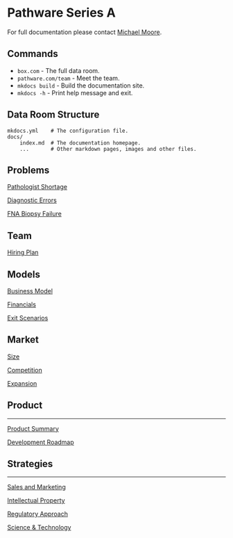 # Pathware Series A

For full documentation please contact [Michael Moore](mailto:michael@pathware.com).

## Commands

* `box.com` - The full data room.
* `pathware.com/team` - Meet the team.
* `mkdocs build` - Build the documentation site.
* `mkdocs -h` - Print help message and exit.

## Data Room Structure

    mkdocs.yml    # The configuration file.
    docs/
        index.md  # The documentation homepage.
        ...       # Other markdown pages, images and other files.

## Problems
[Pathologist Shortage](Pathware%20Investor%20Data%20Room%20f0fb55578ce84b77a82ceba166e6573e/Pathologist%20Shortage%2045308a0e696e4978aae8c7087cbad15b.md)

[Diagnostic Errors](Pathware%20Investor%20Data%20Room%20f0fb55578ce84b77a82ceba166e6573e/Diagnostic%20Errors%20a865225b824e4138961190da01ac2084.md)

[FNA Biopsy Failure](Pathware%20Investor%20Data%20Room%20f0fb55578ce84b77a82ceba166e6573e/FNA%20Biopsy%20Failure%201cdf1e68fe7c473e99103b0130710ae4.md)

## Team
[Hiring Plan](Pathware%20Investor%20Data%20Room%20f0fb55578ce84b77a82ceba166e6573e/Hiring%20Plan%20144f2dccf6fa4c768c145dae7469c256.md)

## Models
[Business Model](Pathware%20Investor%20Data%20Room%20f0fb55578ce84b77a82ceba166e6573e/Business%20Model%20933199741aba46eba094c8acceb2b1a7.md)

[Financials](Pathware%20Investor%20Data%20Room%20f0fb55578ce84b77a82ceba166e6573e/Financials%20e36d65fa5a4c4b7bb2d52f171058a528.md)

[Exit Scenarios](Pathware%20Investor%20Data%20Room%20f0fb55578ce84b77a82ceba166e6573e/Exit%20Scenarios%2026ace0bb2ef846d6aa6125f594734817.md)

## Market

[Size](Pathware%20Investor%20Data%20Room%20f0fb55578ce84b77a82ceba166e6573e/Size%2029f2f7c3635d4318ac343c41b82f3d9f.md)

[Competition](Pathware%20Investor%20Data%20Room%20f0fb55578ce84b77a82ceba166e6573e/Competition%20c307654ea65c42649b1422be5b79b52f.md)

[Expansion](Pathware%20Investor%20Data%20Room%20f0fb55578ce84b77a82ceba166e6573e/Expansion%20cb1e308d7b984c088d355585fcf20a93.md)

## Product

---

[Product Summary](Pathware%20Investor%20Data%20Room%20f0fb55578ce84b77a82ceba166e6573e/Product%20Summary%209e4f6a49018f4dedaa02f4da29ea6e3c.md)

[Development Roadmap](Pathware%20Investor%20Data%20Room%20f0fb55578ce84b77a82ceba166e6573e/Development%20Roadmap%20ac0df6622aa64d8da9d99e554e69c772.md)

## Strategies

---

[Sales and Marketing ](Pathware%20Investor%20Data%20Room%20f0fb55578ce84b77a82ceba166e6573e/Sales%20and%20Marketing%20798fea689f844dddb24b53382092ca8e.md)

[Intellectual Property](Pathware%20Investor%20Data%20Room%20f0fb55578ce84b77a82ceba166e6573e/Intellectual%20Property%20b6cbabe7cb804a30883d5e27eafd72c4.md)

[Regulatory Approach](Pathware%20Investor%20Data%20Room%20f0fb55578ce84b77a82ceba166e6573e/Regulatory%20Approach%20a202373c1e0448eea9831f6b0f47b6cb.md)

[Science & Technology](Pathware%20Investor%20Data%20Room%20f0fb55578ce84b77a82ceba166e6573e/Science%20&%20Technology%2074b80015c4bc43aebb5ab835f4b89a22.csv)
